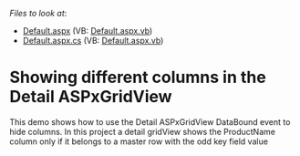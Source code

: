 <!-- default file list -->
*Files to look at*:

* [Default.aspx](./CS/WebSite/Default.aspx) (VB: [Default.aspx.vb](./VB/WebSite/Default.aspx.vb))
* [Default.aspx.cs](./CS/WebSite/Default.aspx.cs) (VB: [Default.aspx.vb](./VB/WebSite/Default.aspx.vb))
<!-- default file list end -->
# Showing different columns in the Detail ASPxGridView


<p>This demo shows how to use the Detail ASPxGridView DataBound event to hide columns.  In this project a detail gridView shows the ProductName column only if it belongs to a master row with the odd key field value</p>

<br/>



